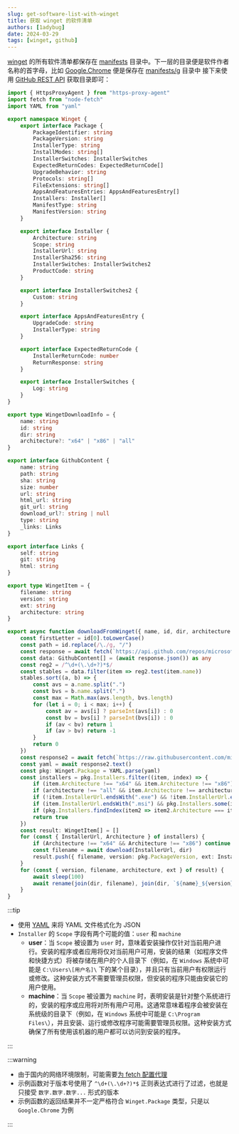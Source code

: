```yaml
---
slug: get-software-list-with-winget
title: 获取 winget 的软件清单
authors: [1adybug]
date: 2024-03-29
tags: [winget, github]
---
```


[winget](https://github.com/microsoft/winget-pkgs) 的所有软件清单都保存在 [manifests](https://github.com/microsoft/winget-pkgs/tree/master/manifests) 目录中。下一层的目录便是软件作者名称的首字母，比如 [Google.Chrome](https://github.com/microsoft/winget-pkgs/tree/master/manifests/g/Google/Chrome) 便是保存在 [manifests/g](https://github.com/microsoft/winget-pkgs/tree/master/manifests/g) 目录中 接下来使用 [GitHub REST API](/github-rest-api) 获取目录即可：

```typescript
import { HttpsProxyAgent } from "https-proxy-agent"
import fetch from "node-fetch"
import YAML from "yaml"

export namespace Winget {
    export interface Package {
        PackageIdentifier: string
        PackageVersion: string
        InstallerType: string
        InstallModes: string[]
        InstallerSwitches: InstallerSwitches
        ExpectedReturnCodes: ExpectedReturnCode[]
        UpgradeBehavior: string
        Protocols: string[]
        FileExtensions: string[]
        AppsAndFeaturesEntries: AppsAndFeaturesEntry[]
        Installers: Installer[]
        ManifestType: string
        ManifestVersion: string
    }

    export interface Installer {
        Architecture: string
        Scope: string
        InstallerUrl: string
        InstallerSha256: string
        InstallerSwitches: InstallerSwitches2
        ProductCode: string
    }

    export interface InstallerSwitches2 {
        Custom: string
    }

    export interface AppsAndFeaturesEntry {
        UpgradeCode: string
        InstallerType: string
    }

    export interface ExpectedReturnCode {
        InstallerReturnCode: number
        ReturnResponse: string
    }

    export interface InstallerSwitches {
        Log: string
    }
}

export type WingetDownloadInfo = {
    name: string
    id: string
    dir: string
    architecture?: "x64" | "x86" | "all"
}

export interface GithubContent {
    name: string
    path: string
    sha: string
    size: number
    url: string
    html_url: string
    git_url: string
    download_url?: string | null
    type: string
    _links: Links
}

export interface Links {
    self: string
    git: string
    html: string
}

export type WingetItem = {
    filename: string
    version: string
    ext: string
    architecture: string
}

export async function downloadFromWinget({ name, id, dir, architecture = "x64" }: WingetDownloadInfo) {
    const firstLetter = id[0].toLowerCase()
    const path = id.replace(/\./g, "/")
    const response = await fetch(`https://api.github.com/repos/microsoft/winget-pkgs/contents/manifests/${firstLetter}/${path}`, { agent })
    const data: GithubContent[] = (await response.json()) as any
    const reg2 = /^\d+(\.\d+?)*$/
    const stables = data.filter(item => reg2.test(item.name))
    stables.sort((a, b) => {
        const avs = a.name.split(".")
        const bvs = b.name.split(".")
        const max = Math.max(avs.length, bvs.length)
        for (let i = 0; i < max; i++) {
            const av = avs[i] ? parseInt(avs[i]) : 0
            const bv = bvs[i] ? parseInt(bvs[i]) : 0
            if (av < bv) return 1
            if (av > bv) return -1
        }
        return 0
    })
    const response2 = await fetch(`https://raw.githubusercontent.com/microsoft/winget-pkgs/master/manifests/${firstLetter}/${path}/${stables[0].name}/${id}.installer.yaml`, { agent })
    const yaml = await response2.text()
    const pkg: Winget.Package = YAML.parse(yaml)
    const installers = pkg.Installers.filter((item, index) => {
        if (item.Architecture !== "x64" && item.Architecture !== "x86") return false
        if (architecture !== "all" && item.Architecture !== architecture) return false
        if (!item.InstallerUrl.endsWith(".exe") && !item.InstallerUrl.endsWith(".msi")) return false
        if (item.InstallerUrl.endsWith(".msi") && pkg.Installers.some(item2 => item2.Architecture === item.Architecture && item2.InstallerUrl.endsWith(".exe"))) return false
        if (pkg.Installers.findIndex(item2 => item2.Architecture === item.Architecture) !== index) return false
        return true
    })
    const result: WingetItem[] = []
    for (const { InstallerUrl, Architecture } of installers) {
        if (Architecture !== "x64" && Architecture !== "x86") continue
        const filename = await download(InstallerUrl, dir)
        result.push({ filename, version: pkg.PackageVersion, ext: InstallerUrl.endsWith(".exe") ? "exe" : "msi", architecture: Architecture })
    }
    for (const { version, filename, architecture, ext } of result) {
        await sleep(100)
        await rename(join(dir, filename), join(dir, `${name}_${version}_${architecture}.${ext}`))
    }
}
```

:::tip

- 使用 [YAML](https://www.npmjs.com/package/yaml) 来将 YAML 文件格式化为 JSON
- `Installer` 的 `Scope` 字段有两个可能的值：`user` 和 `machine`
  - **user**：当 `Scope` 被设置为 `user` 时，意味着安装操作仅针对当前用户进行。安装的程序或者应用将仅对当前用户可用，安装的结果（如程序文件和快捷方式）将被存储在用户的个人目录下（例如，在 `Windows` 系统中可能是 `C:\Users\[用户名]\` 下的某个目录），并且只有当前用户有权限运行或修改。这种安装方式不需要管理员权限，但安装的程序只能由安装它的用户使用。
  - **machine**：当 `Scope` 被设置为 `machine` 时，表明安装是针对整个系统进行的，安装的程序或应用将对所有用户可用。这通常意味着程序会被安装在系统级的目录下（例如，在 `Windows` 系统中可能是 `C:\Program Files\`），并且安装、运行或修改程序可能需要管理员权限。这种安装方式确保了所有使用该机器的用户都可以访问到安装的程序。

:::

:::warning

- 由于国内的网络环境限制，可能需要[为 fetch 配置代理](/use-fetch-with-proxy)
- 示例函数对于版本号使用了 `^\d+(\.\d+?)*$` 正则表达式进行了过滤，也就是只接受 `数字.数字.数字...` 形式的版本
- 示例函数的返回结果并不一定严格符合 `Winget.Package` 类型，只是以 `Google.Chrome` 为例

:::
